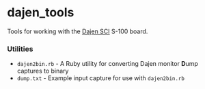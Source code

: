 # dajen_tools
Tools for working with the [Dajen SCI](http://www.glitchwrks.com/2011/11/03/Dajen-SCI/) S-100 board.

### Utilities

* `dajen2bin.rb` - A Ruby utility for converting Dajen monitor **D**ump captures to binary
* `dump.txt` - Example input capture for use with `dajen2bin.rb`
